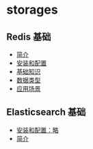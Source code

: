 # storages

## Redis 基础
- [简介](./redis/introduce.md)
- [安装和配置](./redis/install.md)
- [基础知识](./redis/knowledge.md)
- [数据类型](./redis/datatype.md)
- [应用场景](./redis/applicationscenarios.md)

## Elasticsearch 基础
- [安装和配置：略]()
- [简介]()
